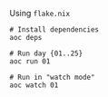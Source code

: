 Using `flake.nix`

```
# Install dependencies
aoc deps

# Run day {01..25}
aoc run 01

# Run in "watch mode"
aoc watch 01
```
